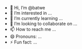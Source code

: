 - 👋 Hi, I’m @batwe
- 👀 I’m interested in ...
- 🌱 I’m currently learning ...
- 💞️ I’m looking to collaborate on ...
- 📫 How to reach me ...
- 😄 Pronouns: ...
- ⚡ Fun fact: ...

<!---
batwe/batwe is a ✨ special ✨ repository because its `README.md` (this file) appears on your GitHub profile.
You can click the Preview link to take a look at your changes.
--->
